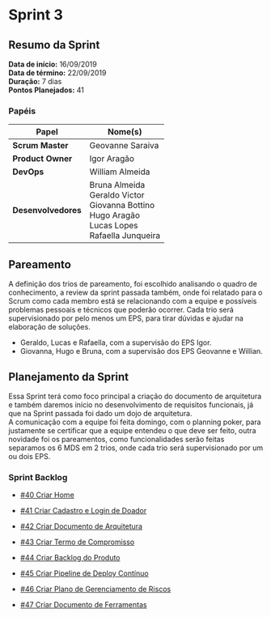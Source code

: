 # Sprint 3

## Resumo da Sprint

**Data de início:** 16/09/2019  
**Data de término:** 22/09/2019  
**Duração:** 7 dias  
**Pontos Planejados:** 41  

### Papéis

|Papel|Nome(s)|
|--|--|
|**Scrum Master**|Geovanne Saraiva|
|**Product Owner**|Igor Aragão|
|**DevOps**|William Almeida|
|**Desenvolvedores**|Bruna Almeida </br> Geraldo Victor </br> Giovanna Bottino </br> Hugo Aragão </br> Lucas Lopes </br> Rafaella Junqueira|

## Pareamento

A definição dos trios de pareamento, foi escolhido analisando o quadro de conhecimento, a review da sprint passada também, onde foi relatado para o Scrum como cada membro está se relacionando com a equipe e possíveis problemas pessoais e técnicos que poderão ocorrer. Cada trio será supervisionado por pelo menos um EPS, para tirar dúvidas e ajudar na elaboração de soluções.

- Geraldo, Lucas e Rafaella, com a supervisão do EPS Igor.
- Giovanna, Hugo e Bruna, com a supervisão dos EPS Geovanne e Willian.

## Planejamento da Sprint

Essa Sprint terá como foco principal a criação do documento de arquitetura e também daremos início no desenvolvimento de requisitos funcionais, já que na Sprint passada foi dado um dojo de arquitetura.  
A comunicação com a equipe foi feita domingo, com o planning poker, para justamente se certificar que a equipe entendeu o que deve ser feito, outra novidade foi os pareamentos, como funcionalidades serão feitas separamos os 6 MDS em 2 trios, onde cada trio será supervisionado por um ou dois EPS.

### Sprint Backlog

- [#40 Criar Home](https://github.com/fga-eps-mds/2019.2-FoodCare/issues/40)

- [#41 Criar Cadastro e Login de Doador](https://github.com/fga-eps-mds/2019.2-FoodCare/issues/41)

- [#42 Criar Documento de Arquitetura](https://github.com/fga-eps-mds/2019.2-FoodCare/issues/42)

- [#43 Criar Termo de Compromisso](https://github.com/fga-eps-mds/2019.2-FoodCare/issues/43)

- [#44 Criar Backlog do Produto](https://github.com/fga-eps-mds/2019.2-FoodCare/issues/44)

- [#45 Criar Pipeline de Deploy Contínuo](https://github.com/fga-eps-mds/2019.2-FoodCare/issues/45)

- [#46 Criar Plano de Gerenciamento de Riscos](https://github.com/fga-eps-mds/2019.2-FoodCare/issues/46)

- [#47 Criar Documento de Ferramentas](https://github.com/fga-eps-mds/2019.2-FoodCare/issues/47)
